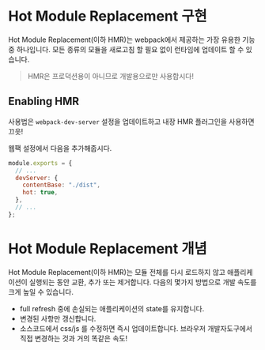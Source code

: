 # Hot Module Replacement 구현

Hot Module Replacement(이하 HMR)는 webpack에서 제공하는 가장 유용한 기능 중 하나입니다. 모든 종류의 모듈을 새로고침 할 필요 없이 런타임에 업데이트 할 수 있습니다.

> HMR은 프로덕션용이 아니므로 개발용으로만 사용합시다!

## Enabling HMR

사용법은 `webpack-dev-server` 설정을 업데이트하고 내장 HMR 플러그인을 사용하면 끄읏!

웹팩 설정에서 다음을 추가해줍시다.

```js
module.exports = {
  // ...
  devServer: {
    contentBase: "./dist",
    hot: true,
  },
  // ...
};
```

# Hot Module Replacement 개념

Hot Module Replacement(이하 HMR)는 모듈 전체를 다시 로드하지 않고 애플리케이션이 실행되는 동안 교환, 추가 또는 제거합니다. 다음의 몇가지 방법으로 개발 속도를 크게 높일 수 있습니다.

- full refresh 중에 손실되는 애플리케이션의 state를 유지합니다.
- 변경된 사항만 갱신합니다.
- 소스코드에서 css/js 를 수정하면 즉시 업데이트합니다. 브라우저 개발자도구에서 직접 변경하는 것과 거의 똑같은 속도!
